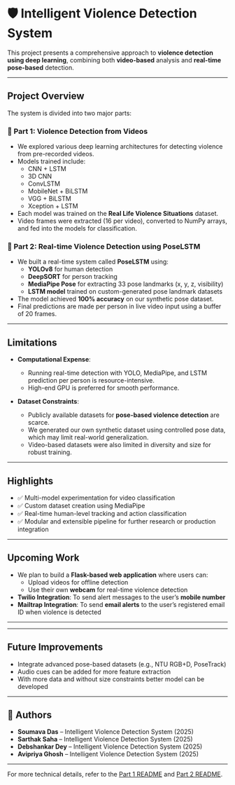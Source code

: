 # 🛡 Intelligent Violence Detection System

This project presents a comprehensive approach to **violence detection using deep learning**, combining both **video-based** analysis and **real-time pose-based** detection.

---

##  Project Overview

The system is divided into two major parts:

### 🔹 Part 1: Violence Detection from Videos
- We explored various deep learning architectures for detecting violence from pre-recorded videos.
- Models trained include:
  - CNN + LSTM
  - 3D CNN
  - ConvLSTM
  - MobileNet + BiLSTM
  - VGG + BiLSTM
  - Xception + LSTM
- Each model was trained on the **Real Life Violence Situations** dataset.
- Video frames were extracted (16 per video), converted to NumPy arrays, and fed into the models for classification.

### 🔹 Part 2: Real-time Violence Detection using PoseLSTM
- We built a real-time system called **PoseLSTM** using:
  - **YOLOv8** for human detection
  - **DeepSORT** for person tracking
  - **MediaPipe Pose** for extracting 33 pose landmarks (x, y, z, visibility)
  - **LSTM model** trained on custom-generated pose landmark datasets
- The model achieved **100% accuracy** on our synthetic pose dataset.
- Final predictions are made per person in live video input using a buffer of 20 frames.

---

##  Limitations

- **Computational Expense**: 
  - Running real-time detection with YOLO, MediaPipe, and LSTM prediction per person is resource-intensive.
  - High-end GPU is preferred for smooth performance.

- **Dataset Constraints**: 
  - Publicly available datasets for **pose-based violence detection** are scarce.
  - We generated our own synthetic dataset using controlled pose data, which may limit real-world generalization.
  - Video-based datasets were also limited in diversity and size for robust training.

---

##  Highlights

- ✅ Multi-model experimentation for video classification
- ✅ Custom dataset creation using MediaPipe
- ✅ Real-time human-level tracking and action classification
- ✅ Modular and extensible pipeline for further research or production integration

---

##  Upcoming Work

- We plan to build a **Flask-based web application** where users can:
  - Upload videos for offline detection
  - Use their own **webcam** for real-time violence detection
- **Twilio Integration**: To send alert messages to the user’s **mobile number**
- **Mailtrap Integration**: To send **email alerts** to the user’s registered email ID when violence is detected

---

---

##  Future Improvements

- Integrate advanced pose-based datasets (e.g., NTU RGB+D, PoseTrack)
- Audio cues can be added for more feature extraction
- With more data and without size constraints better model can be developed

---

## 👥 Authors

- **Soumava Das** – Intelligent Violence Detection System (2025)
- **Sarthak Saha** – Intelligent Violence Detection System (2025)
- **Debshankar Dey** – Intelligent Violence Detection System (2025)
- **Avipriya Ghosh** – Intelligent Violence Detection System (2025)

---

For more technical details, refer to the [Part 1 README](./video_violence_detection/README.md) and [Part 2 README](./realtime_violence_detection/README.md).

